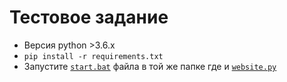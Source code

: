 # Тестовое задание

- Версия python >3.6.x
- `pip install -r requirements.txt`
- Запустите [`start.bat`](https://github.com/Grigoriy457/test-projct/blob/main/start.bat) файла в той же папке где и [`website.py`](https://github.com/Grigoriy457/test-projct/blob/main/website.py)
